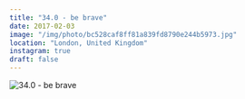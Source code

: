 ```yaml
---
title: "34.0 - be brave"
date: 2017-02-03
image: "/img/photo/bc528caf8ff81a839fd8790e244b5973.jpg"
location: "London, United Kingdom"
instagram: true
draft: false
---
```


![34.0 - be brave](/img/photo/bc528caf8ff81a839fd8790e244b5973.jpg)
